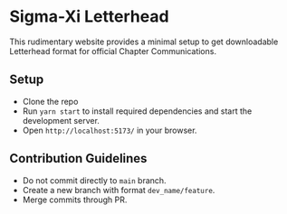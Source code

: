 # Sigma-Xi Letterhead

This rudimentary website provides a minimal setup to get downloadable Letterhead format for official Chapter Communications.

## Setup

- Clone the repo
- Run `yarn start` to install required dependencies and start the development server.
- Open `http://localhost:5173/` in your browser.

## Contribution Guidelines

- Do not commit directly to `main` branch.
- Create a new branch with format `dev_name/feature`.
- Merge commits through PR.
